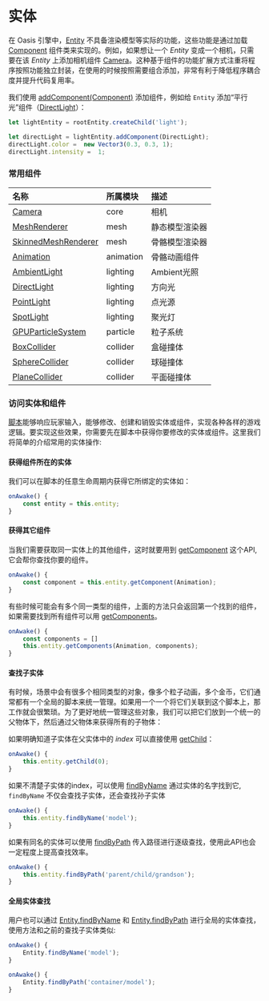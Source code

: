 # 实体

在 Oasis 引擎中，[Entity]({{book.api}}classes/core.entity.html) 不具备渲染模型等实际的功能，这些功能是通过加载 [Component]({{book.api}}classes/core.component.html) 组件类来实现的。例如，如果想让一个 *Entity* 变成一个相机，只需要在该 *Entity* 上添加相机组件 [Camera]({{book.api}}classes/core.camera.html)。这种基于组件的功能扩展方式注重将程序按照功能独立封装，在使用的时候按照需要组合添加，非常有利于降低程序耦合度并提升代码复用率。


我们使用 [addComponent(Component)]({{book.api}}classes/core.entity.html#addcomponent) 添加组件，例如给 `Entity` 添加“平行光”组件（[DirectLight]({{book.api}}classes/core.directlight.html)）：


```typescript
let lightEntity = rootEntity.createChild('light');

let directLight = lightEntity.addComponent(DirectLight);
directLight.color =  new Vector3(0.3, 0.3, 1);
directLight.intensity =  1;
```


### 常用组件
| 名称 | 所属模块 | 描述 |
| :--- | :--- | :--- |
| [Camera]({{book.api}}classes/core.camera.html) | core | 相机 |
| [MeshRenderer]({{book.api}}classes/core.meshrenderer.html) | mesh | 静态模型渲染器 |
| [SkinnedMeshRenderer]({{book.api}}classes/core.skinnedmeshrenderer.html) | mesh | 骨骼模型渲染器 |
| [Animation]({{book.api}}classes/core.animation.html) | animation | 骨骼动画组件 |
| [AmbientLight]({{book.api}}classes/core.ambientlight.html) | lighting | Ambient光照 |
| [DirectLight]({{book.api}}classes/core.directlight.html) | lighting | 方向光 |
| [PointLight]({{book.api}}classes/core.pointlight.html) | lighting | 点光源 |
| [SpotLight]({{book.api}}classes/core.spotlight.html) | lighting | 聚光灯 |
| [GPUParticleSystem]({{book.api}}classes/core.gpuparticlesystem.html) | particle | 粒子系统 |
| [BoxCollider]({{book.api}}classes/core.boxcollider.html) | collider | 盒碰撞体 |
| [SphereCollider]({{book.api}}classes/core.spherecollider.html) | collider | 球碰撞体 |
| [PlaneCollider]({{book.api}}classes/core.planecollider.html) | collider | 平面碰撞体 |



### 访问实体和组件

[脚本]({{book.docs}}component/script.html)能够响应玩家输入，能够修改、创建和销毁实体或组件，实现各种各样的游戏逻辑。要实现这些效果，你需要先在脚本中获得你要修改的实体或组件。这里我们将简单的介绍常用的实体操作:

#### 获得组件所在的实体
我们可以在脚本的任意生命周期内获得它所绑定的实体如：
```typescript
onAwake() {
	const entity = this.entity;
}
```
#### 获得其它组件

当我们需要获取同一实体上的其他组件，这时就要用到 [getComponent]({{book.api}}classes/core.entity.html#getcomponent) 这个API, 它会帮你查找你要的组件。

```typescript
onAwake() {
	const component = this.entity.getComponent(Animation);
}
```

有些时候可能会有多个同一类型的组件，上面的方法只会返回第一个找到的组件，如果需要找到所有组件可以用 [getComponents]({{book.api}}classes/core.entity.html#getcomponents)。

```typescript
onAwake() {
 	const components = []
	this.entity.getComponents(Animation, components);
}
```

#### 查找子实体
有时候，场景中会有很多个相同类型的对象，像多个粒子动画，多个金币，它们通常都有一个全局的脚本来统一管理。如果用一个一个将它们关联到这个脚本上，那工作就会很繁琐。为了更好地统一管理这些对象，我们可以把它们放到一个统一的父物体下，然后通过父物体来获得所有的子物体：

如果明确知道子实体在父实体中的 *index* 可以直接使用 [getChild]({{book.api}}classes/core.entity.html#getchild)：          

```typescript
onAwake() {
	this.entity.getChild(0);
}
```

如果不清楚子实体的index，可以使用 [findByName]({{book.api}}classes/core.entity.html#findbyname) 通过实体的名字找到它, `findByName` 不仅会查找子实体，还会查找孙子实体

```typescript
onAwake() {
	this.entity.findByName('model');
}
```

如果有同名的实体可以使用 [findByPath]({{book.api}}classes/core.entity.html#findbypath) 传入路径进行逐级查找，使用此API也会一定程度上提高查找效率。

```typescript
onAwake() {
	this.entity.findByPath('parent/child/grandson');
}
```

#### 全局实体查找

用户也可以通过 [Entity.findByName]({{book.api}}classes/core.entity.html#findbyname-1) 和 [Entity.findByPath]({{book.api}}classes/core.entity.html#findbypath-1) 进行全局的实体查找，使用方法和之前的查找子实体类似:

```typescript
onAwake() {
	Entity.findByName('model');
}
```
```typescript
onAwake() {
	Entity.findByPath('container/model');
}
```


